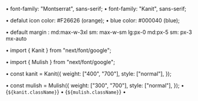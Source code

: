 • font-family: "Montserrat", sans-serif;
• font-family: "Kanit", sans-serif;

• defalut icon color: #F26626  (orange);
•  blue color: #000040 (blue);

• default margin : md:max-w-3xl sm: max-w-sm lg:px-0 md:px-5 sm: px-3 mx-auto 

• import { Kanit } from "next/font/google";

• import { Mulish } from "next/font/google";

• const kanit = Kanit({
  weight: ["400", "700"],
  style: ["normal"],
});

• const mulish = Mulish({
  weight: ["300", "700"],
  style: ["normal"],
});
•    {` ${kanit.className} `}
•   {` ${mulish.className} `}
•    